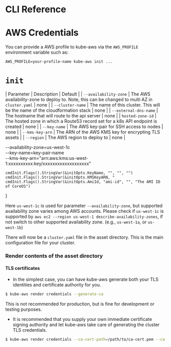 # CLI Reference

# AWS Credentials

You can provide a AWS profile to kube-aws via the `AWS_PROFILE` environment variable such as:

```
AWS_PROFILE=your-profile-name kube-aws init ...
```

# `init`

| Parameter | Description | Default |
| `--availability-zone` | The AWS availability-zone to deploy to. Note, this can be changed to multi AZ in `cluster.yaml` | none |
| `--cluster-name` | The name of this cluster. This will be the name of the cloudformation stack | none |
| `--external-dns-name` | The hostname that will route to the api server | none |
| `hosted-zone-id` | The hosted zone in which a Route53 record set for a k8s API endpoint is created | none |
| `--key-name` | The AWS key-pair for SSH access to nodes | none |
| `--kms-key-arn` | The ARN of the AWS KMS key for encrypting TLS assets |
| `--region` | The AWS region to deploy to | none |



--availability-zone=us-west-1c \
--key-name=key-pair-name \
--kms-key-arn="arn:aws:kms:us-west-1:xxxxxxxxxx:key/xxxxxxxxxxxxxxxxxxx"



	cmdInit.Flags().StringVar(&initOpts.KeyName, "", "", "")
	cmdInit.Flags().StringVar(&initOpts.KMSKeyARN, "
	cmdInit.Flags().StringVar(&initOpts.AmiId, "ami-id", "", "The AMI ID of CoreOS")
}



Here `us-west-1c` is used for parameter `--availability-zone`, but supported availability zone varies among AWS accounts.
Please check if `us-west-1c` is supported by `aws ec2 --region us-west-1 describe-availability-zones`, if not switch to other supported availability zone. (e.g., `us-west-1a`, or `us-west-1b`)

There will now be a `cluster.yaml` file in the asset directory. This is the main configuration file for your cluster.

### Render contents of the asset directory

#### TLS certificates

* In the simplest case, you can have kube-aws generate both your TLS identities and certificate authority for you.

```sh
$ kube-aws render credentials --generate-ca
```

This is not recommended for production, but is fine for development or testing purposes.

* It is recommended that you supply your own immediate certificate signing authority and let kube-aws take care of generating the cluster TLS credentials.

```sh
$ kube-aws render credentials --ca-cert-path=/path/to/ca-cert.pem --ca-key-path=/path/to/ca-key.pem
```